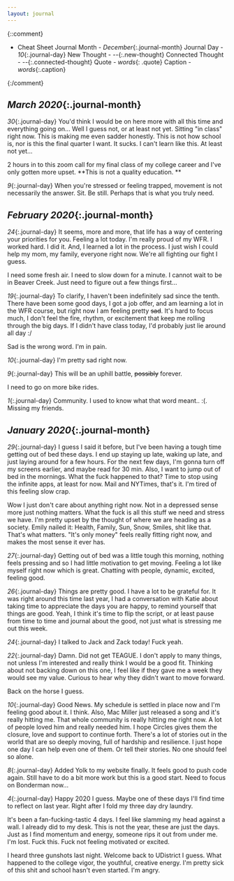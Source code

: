 ```yaml
---
layout: journal
---
```


{::comment}
- Cheat Sheet
    Journal Month - *December*{:.journal-month}
    Journal Day - *10*{:.journal-day}
    New Thought - *--*{:.new-thought}
    Connected Thought - *--*{:.connected-thought}
    Quote - *words*{: .quote}
    Caption - *words*{:.caption}

{:/comment}

## *March 2020*{:.journal-month}
*30*{:.journal-day} You'd think I would be on here more with all this time and everything going on... Well I guess not, or at least not yet. Sitting "in class" right now. This is making me even sadder honestly. This is not how school is, nor is this the final quarter I want. It sucks. I can't learn like this. At least not yet...

2 hours in to this zoom call for my final class of my college career and I've only gotten more upset. **This is not a quality education. **

*9*{:.journal-day} When you're stressed or feeling trapped, movement is not necessarily the answer. Sit. Be still. Perhaps that is what you truly need.

## *February 2020*{:.journal-month} 
*24*{:.journal-day} It seems, more and more, that life has a way of centering your priorities for you. Feeling a lot today. I'm really proud of my WFR. I worked hard. I did it. And, I learned a lot in the process. I just wish I could help my mom, my family, everyone right now. We're all fighting our fight I guess.

I need some fresh air. I need to slow down for a minute. I cannot wait to be in Beaver Creek. Just need to figure out a few things first...

*19*{:.journal-day} To clarify, I haven't been indefinitely sad since the tenth. There have been some good days, I got a job offer, and am learning a lot in the WFR course, but right now I am feeling pretty ~~sad~~. It's hard to focus much, I don't feel the fire, rhythm, or excitement that keep me rolling through the big days. If I didn't have class today, I'd probably just lie around all day :/

Sad is the wrong word. I'm in pain.

*10*{:.journal-day} I'm pretty sad right now.

*9*{:.journal-day} This will be an uphill battle, ~~possibly~~ forever.

I need to go on more bike rides.

*1*{:.journal-day} Community. I used to know what that word meant.. :(. Missing my friends.

## *January 2020*{:.journal-month}

*29*{:.journal-day} I guess I said it before, but I've been having a tough time getting out of bed these days. I end up staying up late, waking up late, and just laying around for a few hours. For the next few days, I'm gonna turn off my screens earlier, and maybe read for 30 min. Also, I want to jump out of bed in the mornings. What the fuck happened to that? Time to stop using the infinite apps, at least for now. Mail and NYTimes, that's it. I'm tired of this feeling slow crap.

Wow I just don't care about anything right now. Not in a depressed sense more just nothing matters. What the fuck is all this stuff we need and stress we have. I'm pretty upset by the thought of where we are heading as a society. Emily nailed it: Health, Family, Sun, Snow, Smiles, shit like that. That's what matters. "It's only money" feels really fitting right now, and makes the most sense it ever has.

*27*{:.journal-day} Getting out of bed was a little tough this morning, nothing feels pressing and so I had little motivation to get moving. Feeling a lot like myself right now which is great. Chatting with people, dynamic, excited, feeling good.

*26*{:.journal-day} Things are pretty good. I have a lot to be grateful for. It was right around this time last year, I had a conversation with Katie about taking time to appreciate the days you are happy, to remind yourself that things are good. Yeah, I think it's time to flip the script, or at least pause from time to time and journal about the good, not just what is stressing me out this week.

*24*{:.journal-day} I talked to Jack and Zack today! Fuck yeah.

*22*{:.journal-day} Damn. Did not get TEAGUE. I don't apply to many things, not unless I'm interested and really think I would be a good fit. Thinking about not backing down on this one, I feel like if they gave me a week they would see my value. Curious to hear why they didn't want to move forward.

Back on the horse I guess.

*10*{:.journal-day} Good News. My schedule is settled in place now and I'm feeling good about it. I think. Also, Mac Miller just released a song and it's really hitting me. That whole community is really hitting me right now. A lot of people loved him and really needed him. I hope Circles gives them the closure, love and support to continue forth. There's a lot of stories out in the world that are so deeply moving, full of hardship and resilience. I just hope one day I can help even one of them. Or tell their stories. No one should feel so alone.

*8*{:.journal-day} Added Yolk to my website finally. It feels good to push code again. Still have to do a bit more work but this is a good start. Need to focus on Bonderman now...

*4*{:.journal-day} Happy 2020 I guess. Maybe one of these days I'll find time to reflect on last year. Right after I fold my three day dry laundry. 

It's been a fan-fucking-tastic 4 days. I feel like slamming my head against a wall. I already did to my desk. This is not the year, these are just the days. Just as I find momentum and energy, someone rips it out from under me. I'm lost. Fuck this. Fuck not feeling motivated or excited. 

I heard three gunshots last night. Welcome back to UDistrict I guess. What happened to the college vigor, the youthful, creative energy. I'm pretty sick of this shit and school hasn't even started. I'm angry.